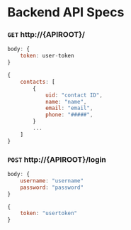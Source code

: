 # Backend API Specs

### `GET` http://{APIROOT}/

```JavaScript
body: {
    token: user-token
}
```

```JavaScript
{
    contacts: [
        {
            uid: "contact ID",
            name: "name",
            email: "email",
            phone: "#####",
        }
        ...
    ]
}
```
### `POST` http://{APIROOT}/login

```JavaScript
body: {
    username: "username"
    password: "password"
}
```

```JavaScript
{
    token: "usertoken"
}
```
